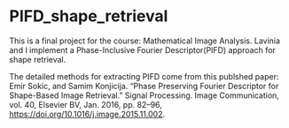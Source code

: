 # PIFD_shape_retrieval
This is a final project for the course: Mathematical Image Analysis. Lavinia and I implement a Phase-Inclusive Fourier Descriptor(PIFD) approach for shape retrieval.

The detailed methods for extracting PIFD come from this publshed paper: Emir Sokic, and Samim Konjicija. “Phase Preserving Fourier Descriptor for Shape-Based Image Retrieval.” Signal Processing. Image Communication, vol. 40, Elsevier BV, Jan. 2016, pp. 82–96, https://doi.org/10.1016/j.image.2015.11.002.

‌


